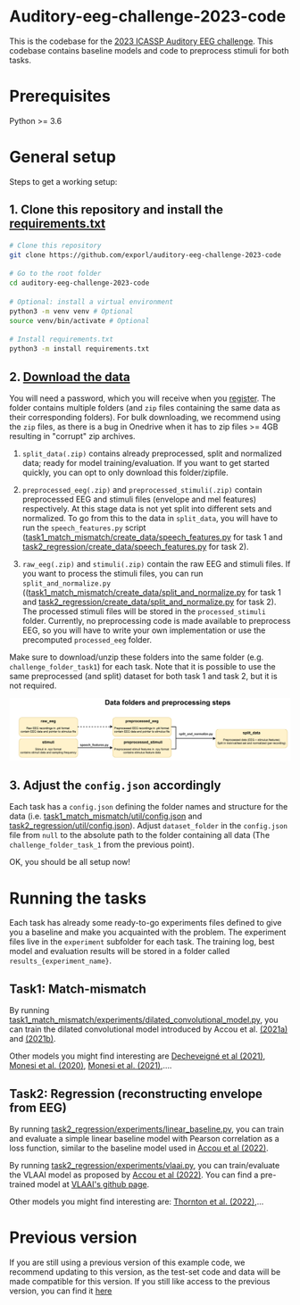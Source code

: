 Auditory-eeg-challenge-2023-code
================================
This is the codebase for the [2023 ICASSP Auditory EEG challenge](https://exporl.github.io/auditory-eeg-challenge-2023).
This codebase contains baseline models and code to preprocess stimuli for both tasks.

# Prerequisites

Python >= 3.6

# General setup

Steps to get a working setup:

## 1. Clone this repository and install the [requirements.txt](requirements.txt)
```bash
# Clone this repository
git clone https://github.com/exporl/auditory-eeg-challenge-2023-code

# Go to the root folder
cd auditory-eeg-challenge-2023-code

# Optional: install a virtual environment
python3 -m venv venv # Optional
source venv/bin/activate # Optional

# Install requirements.txt
python3 -m install requirements.txt
```

## 2. [Download the data](https://kuleuven-my.sharepoint.com/personal/lies_bollens_kuleuven_be/_layouts/15/onedrive.aspx?id=%2Fpersonal%2Flies%5Fbollens%5Fkuleuven%5Fbe%2FDocuments%2FICASSP%2D2023%2Deeg%2Ddecoding%2Dchallenge%2Ddataset&ga=1) 

You will need a password, which you will receive when you [register](https://exporl.github.io/auditory-eeg-challenge-2023/registration/).
The folder contains multiple folders (and `zip` files containing the same data as their corresponding folders). For bulk downloading, we recommend using the `zip` files, as there is a bug in Onedrive when it has to zip files >= 4GB resulting in "corrupt" zip archives.

   1. `split_data(.zip)` contains already preprocessed, split and normalized data; ready for model training/evaluation. 
If you want to get started quickly, you can opt to only download this folder/zipfile.

   2. `preprocessed_eeg(.zip)` and `preprocessed_stimuli(.zip)` contain preprocessed EEG and stimuli files (envelope and mel features) respectively.
At this stage data is not yet split into different sets and normalized. To go from this to the data in `split_data`, you will have to run the `speech_features.py` script ([task1_match_mismatch/create_data/speech_features.py](./task1_match_mismatch/create_data/speech_features.py) for task 1 and [task2_regression/create_data/speech_features.py](./task2_regression/create_data/speech_features.py) for task 2).

   3. `raw_eeg(.zip)` and `stimuli(.zip)` contain the raw EEG and stimuli files. If you want to process the stimuli files, you can run `split_and_normalize.py` (([task1_match_mismatch/create_data/split_and_normalize.py](./task1_match_mismatch/create_data/split_and_normalize.py) for task 1 and [task2_regression/create_data/split_and_normalize.py](./task2_regression/create_data/split_and_normalize.py) for task 2). The processed stimuli files will be stored in the `processed_stimuli` folder.
Currently, no preprocessing code is made available to preprocess EEG, so you will have to write your own implementation or use the precomputed `processed_eeg` folder.

Make sure to download/unzip these folders into the same folder (e.g. `challenge_folder_task1`) for each task.
Note that it is possible to use the same preprocessed (and split) dataset for both task 1 and task 2, but it is not required.


![data_diagram](./images/data_diagram.svg)

## 3. Adjust the `config.json` accordingly

Each task has a `config.json` defining the folder names and structure for the data (i.e. [task1_match_mismatch/util/config.json](./task1_match_mismatch/util/config.json) and [task2_regression/util/config.json](./task2_regression/util/config.json)).
Adjust `dataset_folder` in the `config.json` file from `null` to the absolute path to the folder containing all data (The `challenge_folder_task_1` from the previous point).
  

OK, you should be all setup now!

    

# Running the tasks

Each task has already some ready-to-go experiments files defined to give you a
baseline and make you acquainted with the problem. The experiment files live
in the `experiment` subfolder for each task. The training log,
best model and evaluation results will be stored in a folder called
`results_{experiment_name}`.

## Task1: Match-mismatch
    
By running [task1_match_mismatch/experiments/dilated_convolutional_model.py](./task1_match_mismatch/experiments/dilated_convolutional_model.py),
you can train the dilated convolutional model introduced by Accou et al. [(2021a)](https://doi.org/10.23919/Eusipco47968.2020.9287417) and [(2021b)](https://doi.org/10.1088/1741-2552/ac33e9).

Other models you might find interesting are [Decheveigné et al (2021)](https://www.sciencedirect.com/science/article/pii/S1053811918300338), [Monesi et al. (2020)](https://ieeexplore.ieee.org/abstract/document/9054000), [Monesi et al. (2021)](https://arxiv.org/abs/2106.09622),….

## Task2: Regression (reconstructing envelope from EEG)

By running [task2_regression/experiments/linear_baseline.py](./task2_regression/experiments/linear_baseline.py), you can 
train and evaluate a simple linear baseline model with Pearson correlation as a loss function, similar to the baseline model used in [Accou et al (2022)](https://www.biorxiv.org/content/10.1101/2022.09.28.509945).

By running [task2_regression/experiments/vlaai.py](./task2_regression/experiments/vlaai.py), you can train/evaluate
the VLAAI model as proposed by [Accou et al (2022)](https://www.biorxiv.org/content/10.1101/2022.09.28.509945). You can find a pre-trained model at [VLAAI's github page](https://github.com/exporl/vlaai).

Other models you might find interesting are: [Thornton et al. (2022)](https://iopscience.iop.org/article/10.1088/1741-2552/ac7976),...

# Previous version

If you are still using a previous version of this example code, we recommend updating to this version, as the test-set code and data will be made compatible for this version.
If you still like access to the previous version, you can find it [here](https://github.com/exporl/auditory-eeg-challenge-2023-code/tree/258b2d48bab4f2ac1da01b8c2aa30f6396063ff5)